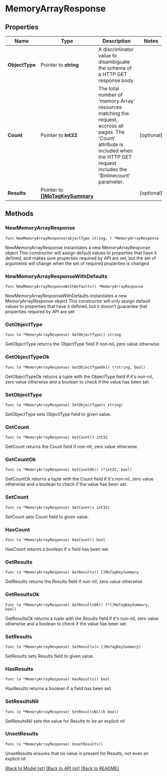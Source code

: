 # MemoryArrayResponse

## Properties

Name | Type | Description | Notes
------------ | ------------- | ------------- | -------------
**ObjectType** | Pointer to **string** | A discriminator value to disambiguate the schema of a HTTP GET response body. | 
**Count** | Pointer to **int32** | The total number of &#39;memory.Array&#39; resources matching the request, accross all pages. The &#39;Count&#39; attribute is included when the HTTP GET request includes the &#39;$inlinecount&#39; parameter. | [optional] 
**Results** | Pointer to [**[]MoTagKeySummary**](mo.TagKeySummary.md) |  | [optional] 

## Methods

### NewMemoryArrayResponse

`func NewMemoryArrayResponse(objectType string, ) *MemoryArrayResponse`

NewMemoryArrayResponse instantiates a new MemoryArrayResponse object
This constructor will assign default values to properties that have it defined,
and makes sure properties required by API are set, but the set of arguments
will change when the set of required properties is changed

### NewMemoryArrayResponseWithDefaults

`func NewMemoryArrayResponseWithDefaults() *MemoryArrayResponse`

NewMemoryArrayResponseWithDefaults instantiates a new MemoryArrayResponse object
This constructor will only assign default values to properties that have it defined,
but it doesn't guarantee that properties required by API are set

### GetObjectType

`func (o *MemoryArrayResponse) GetObjectType() string`

GetObjectType returns the ObjectType field if non-nil, zero value otherwise.

### GetObjectTypeOk

`func (o *MemoryArrayResponse) GetObjectTypeOk() (*string, bool)`

GetObjectTypeOk returns a tuple with the ObjectType field if it's non-nil, zero value otherwise
and a boolean to check if the value has been set.

### SetObjectType

`func (o *MemoryArrayResponse) SetObjectType(v string)`

SetObjectType sets ObjectType field to given value.


### GetCount

`func (o *MemoryArrayResponse) GetCount() int32`

GetCount returns the Count field if non-nil, zero value otherwise.

### GetCountOk

`func (o *MemoryArrayResponse) GetCountOk() (*int32, bool)`

GetCountOk returns a tuple with the Count field if it's non-nil, zero value otherwise
and a boolean to check if the value has been set.

### SetCount

`func (o *MemoryArrayResponse) SetCount(v int32)`

SetCount sets Count field to given value.

### HasCount

`func (o *MemoryArrayResponse) HasCount() bool`

HasCount returns a boolean if a field has been set.

### GetResults

`func (o *MemoryArrayResponse) GetResults() []MoTagKeySummary`

GetResults returns the Results field if non-nil, zero value otherwise.

### GetResultsOk

`func (o *MemoryArrayResponse) GetResultsOk() (*[]MoTagKeySummary, bool)`

GetResultsOk returns a tuple with the Results field if it's non-nil, zero value otherwise
and a boolean to check if the value has been set.

### SetResults

`func (o *MemoryArrayResponse) SetResults(v []MoTagKeySummary)`

SetResults sets Results field to given value.

### HasResults

`func (o *MemoryArrayResponse) HasResults() bool`

HasResults returns a boolean if a field has been set.

### SetResultsNil

`func (o *MemoryArrayResponse) SetResultsNil(b bool)`

 SetResultsNil sets the value for Results to be an explicit nil

### UnsetResults
`func (o *MemoryArrayResponse) UnsetResults()`

UnsetResults ensures that no value is present for Results, not even an explicit nil

[[Back to Model list]](../README.md#documentation-for-models) [[Back to API list]](../README.md#documentation-for-api-endpoints) [[Back to README]](../README.md)


